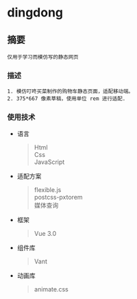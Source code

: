 # dingdong

## 摘要
```
仅用于学习而模仿写的静态网页
```

### 描述
```
1. 模仿叮咚买菜制作的购物车静态页面，适配移动端。
2. 375*667 像素草稿，使用单位 rem 进行适配.
```

### 使用技术
* 语言
  > Html  
  > Css  
  > JavaScript
* 适配方案
  > flexible.js  
  > postcss-pxtorem  
  > 媒体查询
* 框架
  > Vue 3.0
* 组件库
  > Vant
* 动画库
  > animate.css
